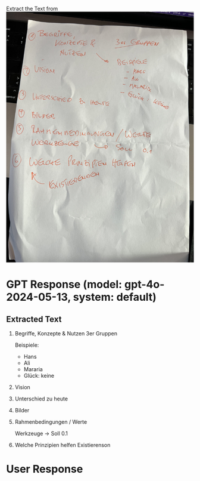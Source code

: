 Extract the Text from ![this image](img_hand.jpg)
# GPT Response (model: gpt-4o-2024-05-13, system: default)
## Extracted Text

1. Begriffe, Konzepte & Nutzen
   3er Gruppen

   Beispiele:
   - Hans
   - Ali
   - Mararia
   - Glück: keine

2. Vision

3. Unterschied zu heute

4. Bilder

5. Rahmenbedingungen / Werte

   Werkzeuge → Soll 0.1

6. Welche Prinzipien helfen
   Existierenson

# User Response
